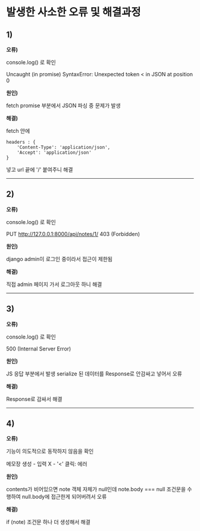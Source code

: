 # 발생한 사소한 오류 및 해결과정

## 1)

**오류)**

console.log() 로 확인

Uncaught (in promise) SyntaxError: Unexpected token < in JSON at position 0

**원인)**

fetch promise 부분에서 JSON 파싱 중 문제가 발생

**해결)**

fetch 안에 

```
headers : { 
    'Content-Type': 'application/json',
    'Accept': 'application/json'
}
```

넣고 url 끝에 '/' 붙여주니 해결

---

## 2)

**오류)**

console.log() 로 확인

PUT http://127.0.0.1:8000/api/notes/1/ 403 (Forbidden)

**원인)**

django admin이 로그인 중이라서 접근이 제한됨

**해결)**

직접 admin 페이지 가서 로그아웃 하니 해결

---

## 3)

**오류)**

console.log() 로 확인

500 (Internal Server Error)

**원인)**

JS 응답 부분에서 발생
serialize 된 데이터를 Response로 안감싸고 넣어서 오류


**해결)**

Response로 감싸서 해결

---

## 4)

**오류)**

기능이 의도적으로 동작하지 않음을 확인

메모장 생성 - 입력 X - '<' 클릭: 에러

**원인)**

contents가 비어있으면 note 객체 자체가 null인데
note.body === null 조건문을 수행하여 null.body에 접근한게 되어버려서 오류

**해결)**

if (note) 조건문 하나 더 생성해서 해결
